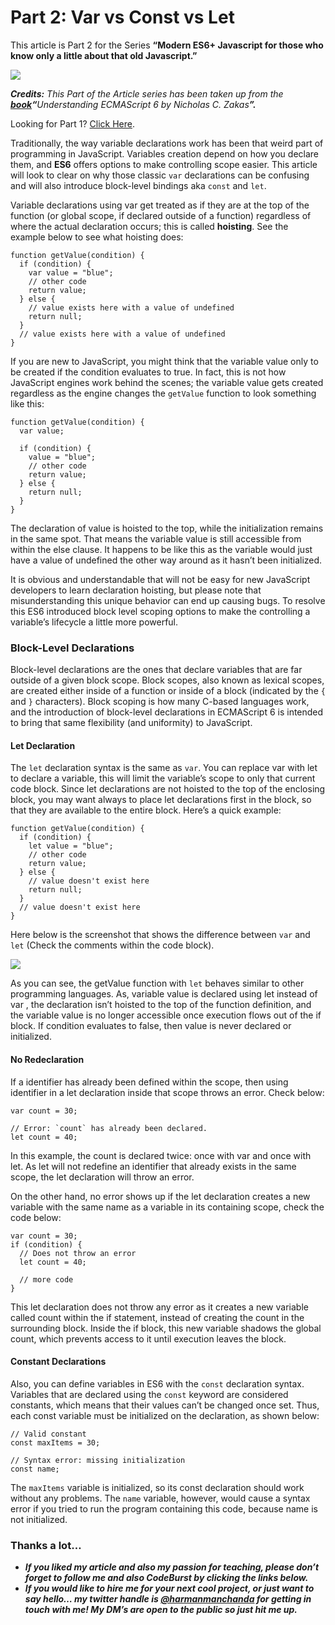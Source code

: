 # Part 2: Var vs Const vs Let

This article is Part 2 for the Series **“Modern ES6+ Javascript for those who know only a little about that old Javascript.”**

![](https://cdn-images-1.medium.com/max/800/1*uKSqphvj9r712aKOujuZtQ.png)

**_Credits:_** _This Part of the Article series has been taken up from the_ [**_book_**](https://leanpub.com/understandinges6/)**_“_**_Understanding ECMAScript 6 by Nicholas C. Zakas_**_”._**

Looking for Part 1? [Click Here](https://codeburst.io/part-1-introduction-to-this-weird-language-called-javascript-7704b4931b86).

Traditionally, the way variable declarations work has been that weird part of programming in JavaScript. Variables creation depend on how you declare them, and **ES6** offers options to make controlling scope easier. This article will look to clear on why those classic `var` declarations can be confusing and will also introduce block-level bindings aka `const` and `let`.

Variable declarations using var get treated as if they are at the top of the function (or global scope, if declared outside of a function) regardless of where the actual declaration occurs; this is called **hoisting**. See the example below to see what hoisting does:

```
function getValue(condition) {  
  if (condition) {  
    var value = "blue";  
    // other code  
    return value;  
  } else {  
    // value exists here with a value of undefined  
    return null;  
  }  
  // value exists here with a value of undefined  
}
```

If you are new to JavaScript, you might think that the variable value only to be created if the condition evaluates to true. In fact, this is not how JavaScript engines work behind the scenes; the variable value gets created regardless as the engine changes the `getValue` function to look something like this:

```
function getValue(condition) {  
  var value;  

  if (condition) {  
    value = "blue";  
    // other code  
    return value;  
  } else {  
    return null;  
  }  
}
```

The declaration of value is hoisted to the top, while the initialization remains in the same spot. That means the variable value is still accessible from within the else clause. It happens to be like this as the variable would just have a value of undefined the other way around as it hasn’t been initialized.

It is obvious and understandable that will not be easy for new JavaScript developers to learn declaration hoisting, but please note that misunderstanding this unique behavior can end up causing bugs. To resolve this ES6 introduced block level scoping options to make the controlling a variable’s lifecycle a little more powerful.

### **Block-Level Declarations**

Block-level declarations are the ones that declare variables that are far outside of a given block scope. Block scopes, also known as lexical scopes, are created either inside of a function or inside of a block (indicated by the `{` and `}` characters). Block scoping is how many C-based languages work, and the introduction of block-level declarations in ECMAScript 6 is intended to bring that same flexibility (and uniformity) to JavaScript.

#### Let Declaration

The `let` declaration syntax is the same as `var`. You can replace var with let to declare a variable, this will limit the variable’s scope to only that current code block. Since let declarations are not hoisted to the top of the enclosing block, you may want always to place let declarations first in the block, so that they are available to the entire block. Here’s a quick example:

```
function getValue(condition) {  
  if (condition) {  
    let value = "blue";  
    // other code  
    return value;  
  } else {  
    // value doesn't exist here  
    return null;  
  }  
  // value doesn't exist here  
}
```

Here below is the screenshot that shows the difference between `var` and `let` (Check the comments within the code block).

![](https://cdn-images-1.medium.com/max/800/1*14x2AVmAVC2NmkS7u4pK6g.png)

As you can see, the getValue function with `let` behaves similar to other programming languages. As, variable value is declared using let instead of var , the declaration isn’t hoisted to the top of the function definition, and the variable value is no longer accessible once execution flows out of the if block. If condition evaluates to false, then value is never declared or initialized.

#### No Redeclaration

If a identifier has already been defined within the scope, then using identifier in a let declaration inside that scope throws an error. Check below:

```
var count = 30;

// Error: `count` has already been declared.  
let count = 40;
```

In this example, the count is declared twice: once with var and once with let. As let will not redefine an identifier that already exists in the same scope, the let declaration will throw an error.

On the other hand, no error shows up if the let declaration creates a new variable with the same name as a variable in its containing scope, check the code below:

```
var count = 30;
if (condition) {  
  // Does not throw an error  
  let count = 40;  

  // more code  
}
```

This let declaration does not throw any error as it creates a new variable called count within the if statement, instead of creating the count in the surrounding block. Inside the if block, this new variable shadows the global count, which prevents access to it until execution leaves the block.

#### Constant Declarations

Also, you can define variables in ES6 with the `const` declaration syntax. Variables that are declared using the `const` keyword are considered constants, which means that their values can’t be changed once set. Thus, each const variable must be initialized on the declaration, as shown below:

```
// Valid constant  
const maxItems = 30;
```

```
// Syntax error: missing initialization  
const name;
```

The `maxItems` variable is initialized, so its const declaration should work without any problems. The `name` variable, however, would cause a syntax error if you tried to run the program containing this code, because name is not initialized.

### Thanks a lot…

*  **_If you liked my article and also my passion for teaching, please don’t forget to follow me and also CodeBurst by clicking the links below._**
*  **_If you would like to hire me for your next cool project, or just want to say hello… my twitter handle is_ **[**_@harmanmanchanda_**](http://bit.ly/tw-harry)** _for getting in touch with me! My DM’s are open to the public so just hit me up._**